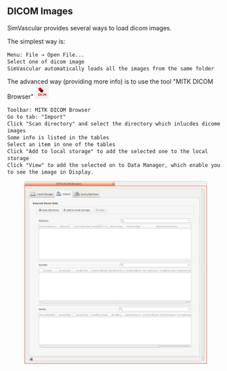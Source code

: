 ## DICOM Images

SimVascular provides several ways to load dicom images.

The simplest way is:

	Menu: File → Open File...
	Select one of dicom image
	SimVascular automatically loads all the images from the same folder

The advanced way (providing more info) is to use the tool "MITK DICOM Browser" <img src="documentation/quickguide/imgs/dicom.png">

	Toolbar: MITK DICOM Browser
	Go to tab: "Import"
	Click "Scan directory" and select the directory which inlucdes dicome images
	Some info is listed in the tables
	Select an item in one of the tables
	Click "Add to local storage" to add the selected one to the local storage
	Click "View" to add the selected on to Data Manager, which enable you to see the image in Display.


<figure>
  <img class="svImg svImgMd"  src="documentation/quickguide/imgs/dicomplugin.png"> 
  <figcaption class="svCaption" ></figcaption>
</figure>
